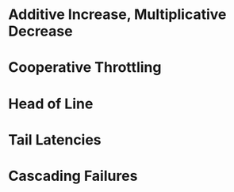 
# Additive Increase, Multiplicative Decrease

# Cooperative Throttling

# Head of Line


# Tail Latencies

# Cascading Failures

